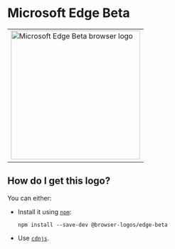 # Microsoft Edge Beta

<table>
    <tr height=300>
        <td>
            <a href="https://github.com/alrra/browser-logos/tree/42e9117d4b9daa99f2425dea49a65d6827511b6a/src/edge-beta">
                <img width=290 src="https://raw.githubusercontent.com/alrra/browser-logos/42e9117d4b9daa99f2425dea49a65d6827511b6a/src/edge-beta/edge-beta_512x512.png" alt="Microsoft Edge Beta browser logo">
            </a>
        </td>
    </tr>
</table>

## How do I get this logo?

You can either:

* Install it using [`npm`][npm]:

  `npm install --save-dev @browser-logos/edge-beta`

* Use [`cdnjs`][cdnjs].

<!-- Link labels: -->

[cdnjs]: https://cdnjs.com/libraries/browser-logos
[npm]: https://www.npmjs.com/
